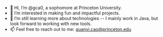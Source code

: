 - 👋 Hi, I’m @gca0, a sophomore at Princeton University.
- 👀 I’m interested in making fun and impactful projects.
- 🌱 I’m still learning more about technologies -- I mainly work in Java, but look forward to working with new tools.
- 📫 Feel free to reach out to me: guanyi.cao@princeton.edu

<!---
gca0/gca0 is a ✨ special ✨ repository because its `README.md` (this file) appears on your GitHub profile.
You can click the Preview link to take a look at your changes.
--->
